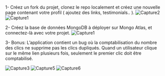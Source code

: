 1- Créez un fork du projet, clonez le repo localement et créez une nouvelle page contenant
votre profil ( ajoutez des links, testimonials.. ).
![Capture2](https://user-images.githubusercontent.com/114807981/214353969-60299771-8471-4d05-8c99-bbebb7f1b26c.PNG)
![Capture1](https://user-images.githubusercontent.com/114807981/214353996-5661e588-aa14-4707-82f8-e4ac702b482d.PNG)

2- Créez la base de données MongoDB à déployer sur Mongo Atlas, et connectez-là avec votre
projet.
![Capture1](https://user-images.githubusercontent.com/114807981/214353996-5661e588-aa14-4707-82f8-e4ac702b482d.PNG)

3- Bonus: L’application contient un bug où la comptabilisation du nombre des clics ne
supprime pas les clics dupliqués. Quand un utilisateur clique sur le même lien plusieurs fois,
seulement le premier clic doit être comptabilisé.


![Capture3](https://user-images.githubusercontent.com/114807981/214354064-43fb42c2-cbd6-4acf-8f47-3aca51f7cd43.PNG)
![Capture5](https://user-images.githubusercontent.com/114807981/214354092-c729e681-9ad2-438a-93a5-fca0a5b0df82.PNG)
![Capture6](https://user-images.githubusercontent.com/114807981/214354112-249e69cf-d5ec-41a3-936e-0bb2321d8d35.PNG)
